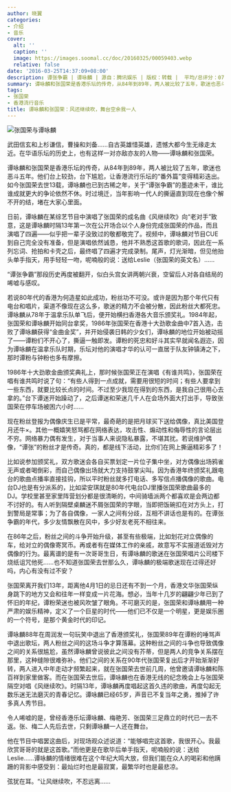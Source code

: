 ```yaml
---
author: 晓翼
categories:
- 介绍
- 音乐
cover:
  alt: ''
  caption: ''
  image: https://images.soomal.cc/doc/20160325/00059403.webp
  relative: false
date: '2016-03-25T14:37:09+08:00'
description: 谭张争霸 | 谭咏麟 | 源自：腾讯娱乐 | 版权：转载 |  平均/总评分：07.75/62
summary: 谭咏麟和张国荣是香港乐坛的传奇，从84年到89年，两人被比较了五年，歌迷也恶斗五年。他们台上较劲，台下尴尬，让香港流行乐坛的“番外篇”变得精彩迭出。如今张国荣去世13载，谭咏麟也已到古稀之年，关于“谭张争霸”的墨迹未干，谁比谁成就更大的争论依然不休……
tags:
- 张国荣
- 香港流行音乐
title: 谭咏麟和张国荣：风还继续吹，舞台空余我一人
---
```


![张国荣与谭咏麟](https://images.soomal.cc/doc/20160325/00059403.webp)





武田信玄和上杉谦信，曹操和刘备……自古英雄惜英雄，遗憾大都今生无缘走太近。在华语乐坛的历史上，也有这样一对亦敌亦友的人物――谭咏麟和张国荣。

谭咏麟和张国荣是香港乐坛的传奇，从84年到89年，两人被比较了五年，歌迷也恶斗五年。他们台上较劲，台下尴尬，让香港流行乐坛的“番外篇”变得精彩迭出。如今张国荣去世13载，谭咏麟也已到古稀之年，关于“谭张争霸”的墨迹未干，谁比谁成就更大的争论依然不休。时过境迁，当年影响一代人的撕逼直到现在也像个解不开的结，堵在大家心里面。

日前，谭咏麟在某综艺节目中演唱了张国荣的成名曲《风继续吹》向“老对手”致意，这是谭咏麟时隔13年第一次在公开场合以个人身份完成张国荣的作品，而且演唱了四遍――似乎把一辈子没致过的敬都敬完了。视频中，谭咏麟对节目CUE到自己完全没有准备，但是演唱依然诚恳，他并不熟悉这首歌的歌词，因此在一系列忘词、抢拍和卡壳之后，最终唱了四遍才完成录制。尾声，灯光渐暗，但见他抬头单手指天，用手轻轻一吻，呢喃般的说：送给Leslie（张国荣的英文名）……

“谭张争霸”那段历史再度被翻开，似白头宫女讲两朝兴衰，空留后人对各自结局的唏嘘与感叹。

若说80年代的香港为何造星如此成功，粉丝功不可没。或许是因为那个年代只有电台和唱片，渠道不像现在这么多，歌迷的精力不会被分散，因此粉丝大都死忠。谭咏麟从78年于温拿乐队单飞后，便开始横扫香港各大音乐颁奖礼。1984年起，张国荣和谭咏麟开始同台拿奖，1986年张国荣在香港十大劲歌金曲中7首入选，击败了谭咏麟获得“金曲金奖”，并开始侵袭日韩的少女们，谭咏麟的地位开始被动摇了――谭粉们不开心了，撕逼一触即发。谭粉的死忠和好斗其实早就闻名遐迩，因为谭咏麟在温拿乐队时期，乐坛对他的演唱才华的认可一直居于队友钟镇涛之下，那时谭粉与钟粉也多有摩擦。

1986年十大劲歌金曲颁奖典礼上，那时候张国荣正在演唱《有谁共鸣》，张国荣在唱有谁共鸣时说了句：“有些人得到一点成就，需要用很短的时间；有些人要拿到一些东西，就要比较长点的时间。不过至少我现在得到的东西，是我自己很用心去拿的。”台下谭迷开始躁动了，之后谭迷和荣迷几千人在会场外面大打出手，导致张国荣在停车场被困六小时……

现在粉丝登报为偶像庆生已是平常，最奇葩的是把月球买下送给偶像，真比美国登月还牛×。其他一概嬉笑怒骂都在网络表达，攻击性、煽动性和侮辱性的言论层出不穷。网络暴力偶有发生，对于当事人来说隐私暴露，不堪其扰。若说维护偶像，“谭张”的粉丝才是传奇。真的，都是线下活动，比你们在网上撕逼精彩多了！

比如说参加颁奖礼，双方歌迷会各自买票划定一片位子集中坐，对方偶像出场鸦雀无声或者喝倒彩，而自己偶像出场就大力支持鼓掌尖叫。因为香港年终颁奖礼跟电台的歌曲点播率直接挂钩，所以平时粉丝就多打电话、多写信点播偶像的歌曲。电台DJ也是有分派系的，比如梁安琪就是80年代电台DJ里播张国荣歌曲最多的DJ。学校里甚至家里阵营划分都是很清晰的，中间骑墙派两个都喜欢是会两边都不讨好的。有人听到隔壁桌麟迷不屑张国荣的字眼，当即把饭碗扣在对方头上，打到警局是常事；为了各自偶像，一家人之间有分歧，互相不讲话也是有的。在谭张争霸的年代，多少友情飘散在风中，多少好友老死不相往来。

在86年之后，粉丝之间的斗争开始升级，甚至有些极端，比如划花对立偶像的车，给对立的偶像寄冥币。再或者有在媒体工作的亲戚，故意写不实报道诋毁对方偶像的行为。最离谱的是有一次哥哥生日，有谭咏麟的歌迷在张国荣唱片公司楼下烧纸诅咒他死……也不知道张国荣去世那么久，谭咏麟的极端歌迷现在过得还好吗，内心有没有过不安？

张国荣离开我们13年，距离他4月1日的忌日还有不到一个月，香港文华张国荣纵身跳下的地方又会和往年一样变成一片花海。想必，当年十几岁的翩翩少年已到了怀旧的年纪，谭粉荣迷也被风吹皱了眼角。不可磨灭的是，张国荣和谭咏麟用一种严肃的娱乐精神，定义了一个巨星的时代――他们已不仅是一个明星，更是娱乐圈的一个符号，是那个黄金时代的印记。

谭咏麟88年在周润发一句玩笑中退出了香港颁奖礼，张国荣89年在谭粉的唾骂声中退出歌坛，两人粉丝之间的这场斗争才算落幕。这种粉丝之间的斗争也导致偶像之间的关系很尴尬，虽然谭咏麟曾说彼此之间没有芥蒂，但是两人的竞争关系摆在那里，这种缝隙很难弥补。他们之间的关系在90年代张国荣复出后才开始渐渐好转，两人进入中年走动才频繁起来，就在张国荣去世前几周，他曾邀请谭咏麟和陈百祥到家里做客。而在张国荣去世后，谭咏麟也在香港无线的纪念晚会上与张国荣隔空对唱《风继续吹》。时隔13年，谭咏麟再度唱起这首久违的歌曲，再度勾起无数乐迷无法磨灭的青春记忆。谭咏麟已经65岁，声音已不复当年之勇，推掉了许多真人秀节目。

令人唏嘘的是，曾经香港乐坛谭咏麟、梅艳芳、张国荣三足鼎立的时代已一去不返。张、梅二人先后去世，只剩谭咏麟一人还在舞台。

他在节目中唱罢这曲后，对现场观众述说道：“能够唱完这首歌，我很开心。我最欣赏哥哥的就是这首歌。”而他更是在歌毕后单手指天，呢喃般的说：送给Leslie……谭咏麟的情绪很难在这个年纪大鸣大放，但我们能在众人的喝彩和他蹒跚的背影中感受到：最灿烂时也是最寂寞，最繁华时也是最悲凉。

弦犹在耳。“让风继续吹，不忍远离……